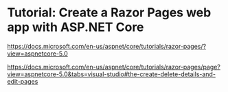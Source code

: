 # Tutorial: Create a Razor Pages web app with ASP.NET Core

<https://docs.microsoft.com/en-us/aspnet/core/tutorials/razor-pages/?view=aspnetcore-5.0>

<https://docs.microsoft.com/en-us/aspnet/core/tutorials/razor-pages/page?view=aspnetcore-5.0&tabs=visual-studio#the-create-delete-details-and-edit-pages>
